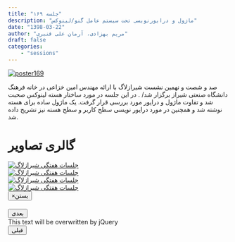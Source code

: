 ```yaml
---
title: "جلسه ۱۶۹"
description: "ماژول و درایورنویسی تحت سیستم عامل گنو/لینوکس"
date: "1398-03-22"
author: "مریم بهزادی، آرمان علی قنبری"
draft: false
categories:
    - "sessions"
---
```

[![poster169](../../img/posters/poster169.jpg)](../../img/poster169.jpg)
  
صد و شصت و نهمین نشست شیرازلاگ با ارائه مهندس امین خزاعی در خانه فرهنگ دانشگاه صنعتی شیراز برگزار شد/  .
در این جلسه در مورد ساختار هسته لینوکس صحبت شد و تفاوت ماژول و درایور مورد بررسی قرار گرفت. یک ماژول ساده برای هسته نوشته شد و همچنین در مورد درایور نویسی سطح کاربر و سطح هسته نیز  تشریح داده شد.

<div class="row">
    <div class="col-lg-12">
        <h1 class="page-header">گالری تصاویر</h1>    
            <div class="col-lg-4 col-md-4 col-xs-6 thumb">
            <a class="thumbnail" href="#" data-image-id="" data-toggle="modal" data-title="نشست هفتگی شیرازلاگ با حضور جمعی از دوستان" data-caption="" data-image="../../img/1. cphoto_2019-06-12_18-49-34.jpg" data-target="#image-gallery">
              <img class="img-responsive" src="../../img/1. cphoto_2019-06-12_18-49-34.jpg"
              alt="جلسات هفتگی شیرازلاگ">
            </a>
        </div>
            <div class="col-lg-4 col-md-4 col-xs-6 thumb">
            <a class="thumbnail" href="#" data-image-id="" data-toggle="modal" data-title="نشست هفتگی شیرازلاگ با حضور جمعی از دوستان" data-caption="" data-image="../../img/2. cphoto_2019-06-12_18-49-41.jpg" data-target="#image-gallery">
                <img class="img-responsive" src="../../img/2. cphoto_2019-06-12_18-49-41.jpg"
                alt="جلسات هفتگی شیرازلاگ">
            </a>
        </div>
            <div class="col-lg-4 col-md-4 col-xs-6 thumb">
            <a class="thumbnail" href="#" data-image-id="" data-toggle="modal" data-title="نشست هفتگی شیرازلاگ با حضور جمعی از دوستان" data-caption="" data-image="../../img/3. cphoto_2019-06-12_18-49-42.jpg" data-target="#image-gallery">
                <img class="img-responsive" src="../../img/3. cphoto_2019-06-12_18-49-42.jpg"
                alt="جلسات هفتگی شیرازلاگ">
            </a>
    </div>
     <div class="col-lg-4 col-md-4 col-xs-6 thumb">
            <a class="thumbnail" href="#" data-image-id="" data-toggle="modal" data-title="نشست هفتگی شیرازلاگ با حضور جمعی از دوستان" data-caption="" data-image="../../img/4. cphoto_2019-06-12_18-49-46.jpg" data-target="#image-gallery">
                <img class="img-responsive" src="../../img/4. cphoto_2019-06-12_18-49-46.jpg"
                alt="جلسات هفتگی شیرازلاگ">
            </a>
        </div>
<div class="modal fade" id="image-gallery" tabindex="-1" role="dialog" aria-
 aria-labelledby="myModalLabel" aria-hidden="true">
    <div class="modal-dialog">
        <div class="modal-content">
            <div class="modal-header">
                <button type="button" class="close" data-dismiss="modal"><span aria-hidden="true">×</span><span class="sr-only">بستن</span></button>
                <h4 class="modal-title" id="image-gallery-title"></h4>
            </div>
            <div class="modal-body">
                <img id="image-gallery-image" class="img-responsive" src="">
            </div>
            <div class="modal-footer">
                <div class="col-md-2">
                    <button type="button" class="btn btn-primary" id="show-previous-image">بعدی</button>
                </div>
                <div class="col-md-8 text-justify" id="image-gallery-caption">
                    This text will be overwritten by jQuery
                </div>
                <div class="col-md-2">
                    <button type="button" id="show-next-image" class="btn btn-default">قبلی</button>
                </div>
            </div>
        </div>
    </div>
</div>
</div>

